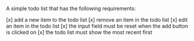 A simple todo list that has the following requirements:

[x] add a new item to the todo list
[x] remove an item in the todo list
[x] edit an item in the todo list
[x] the input field must be reset when the add button is clicked on
[x] the todo list must show the most recent first
